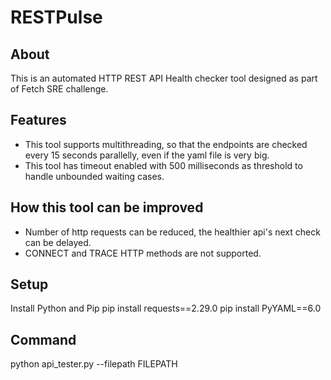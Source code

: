# RESTPulse

## About
This is an automated HTTP REST API Health checker tool designed as part of Fetch SRE challenge.

## Features
- This tool supports multithreading, so that the endpoints are checked every 15 seconds parallelly, even if the yaml file is very big.
- This tool has timeout enabled with 500 milliseconds as threshold to handle unbounded waiting cases.

## How this tool can be improved
- Number of http requests can be reduced, the healthier api's next check can be delayed.
- CONNECT and TRACE HTTP methods are not supported.


## Setup
Install Python and Pip
pip install requests==2.29.0
pip install PyYAML==6.0

## Command
python api_tester.py --filepath FILEPATH


